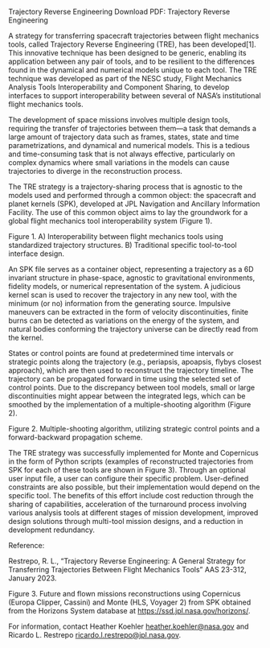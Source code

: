 Trajectory Reverse Engineering 
 Download PDF: Trajectory Reverse Engineering

A strategy for transferring spacecraft trajectories between flight mechanics tools, called Trajectory Reverse Engineering (TRE), has been developed[1]. This innovative technique has been designed to be generic, enabling its application between any pair of tools, and to be resilient to the differences found in the dynamical and numerical models unique to each tool. The TRE technique was developed as part of the NESC study, Flight Mechanics Analysis Tools Interoperability and Component Sharing, to develop interfaces to support interoperability between several of NASA’s institutional flight mechanics tools.

The development of space missions involves multiple design tools, requiring the transfer of trajectories between them—a task that demands a large amount of trajectory data such as frames, states, state and time parametrizations, and dynamical and numerical models. This is a tedious and time-consuming task that is not always effective, particularly on complex dynamics where small variations in the models can cause trajectories to diverge in the reconstruction process.

The TRE strategy is a trajectory-sharing process that is agnostic to the models used and performed through a common object: the spacecraft and planet kernels (SPK), developed at JPL Navigation and Ancillary Information Facility. The use of this common object aims to lay the groundwork for a global flight mechanics tool interoperability system (Figure 1).

Figure 1. A) Interoperability between flight mechanics tools using standardized trajectory structures. B) Traditional specific tool-to-tool interface design.

An SPK file serves as a container object, representing a trajectory as a 6D invariant structure in phase-space, agnostic to gravitational environments, fidelity models, or numerical representation of the system. A judicious kernel scan is used to recover the trajectory in any new tool, with the minimum (or no) information from the generating source. Impulsive maneuvers can be extracted in the form of velocity discontinuities, finite burns can be detected as variations on the energy of the system, and natural bodies conforming the trajectory universe can be directly read from the kernel.

States or control points are found at predetermined time intervals or strategic points along the trajectory (e.g., periapsis, apoapsis, flybys closest approach), which are then used to reconstruct the trajectory timeline. The trajectory can be propagated forward in time using the selected set of control points. Due to the discrepancy between tool models, small or large discontinuities might appear between the integrated legs, which can be smoothed by the implementation of a multiple-shooting algorithm (Figure 2).

Figure 2. Multiple-shooting algorithm, utilizing strategic control points and a forward-backward propagation scheme.

The TRE strategy was successfully implemented for Monte and Copernicus in the form of Python scripts (examples of reconstructed trajectories from SPK for each of these tools are shown in Figure 3). Through an optional user input file, a user can configure their specific problem. User-defined constraints are also possible, but their implementation would depend on the specific tool. The benefits of this effort include cost reduction through the sharing of capabilities, acceleration of the turnaround process involving various analysis tools at different stages of mission development, improved design solutions through multi-tool mission designs, and a reduction in development redundancy.

Reference:

Restrepo, R. L., “Trajectory Reverse Engineering: A General Strategy for Transferring Trajectories Between Flight Mechanics Tools” AAS 23-312, January 2023.

Figure 3. Future and flown missions reconstructions using Copernicus (Europa Clipper, Cassini) and Monte (HLS, Voyager 2) from SPK obtained from the Horizons System database at https://ssd.jpl.nasa.gov/horizons/.

For information, contact Heather Koehler heather.koehler@nasa.gov and Ricardo L. Restrepo ricardo.l.restrepo@jpl.nasa.gov.